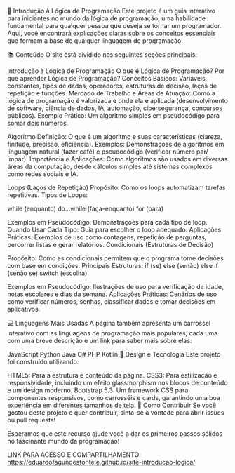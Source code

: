 
🚀 Introdução à Lógica de Programação
Este projeto é um guia interativo para iniciantes no mundo da lógica de programação, uma habilidade fundamental para qualquer pessoa que deseja se tornar um programador. Aqui, você encontrará explicações claras sobre os conceitos essenciais que formam a base de qualquer linguagem de programação.

📚 Conteúdo
O site está dividido nas seguintes seções principais:

Introdução à Lógica de Programação
O que é Lógica de Programação?
Por que aprender Lógica de Programação?
Conceitos Básicos: Variáveis, constantes, tipos de dados, operadores, estruturas de decisão, laços de repetição e funções.
Mercado de Trabalho e Áreas de Atuação: Como a lógica de programação é valorizada e onde ela é aplicada (desenvolvimento de software, ciência de dados, IA, automação, cibersegurança, concursos públicos).
Exemplo Prático: Um algoritmo simples em pseudocódigo para somar dois números.

Algoritmo
Definição: O que é um algoritmo e suas características (clareza, finitude, precisão, eficiência).
Exemplos: Demonstrações de algoritmos em linguagem natural (fazer café) e pseudocódigo (verificar número par/ímpar).
Importância e Aplicações: Como algoritmos são usados em diversas áreas da computação, desde cálculos simples até sistemas complexos como redes sociais e IA.

Loops (Laços de Repetição)
Propósito: Como os loops automatizam tarefas repetitivas.
Tipos de Loops:

while (enquanto)
do...while (faça-enquanto)
for (para)

Exemplos em Pseudocódigo: Demonstrações para cada tipo de loop.
Quando Usar Cada Tipo: Guia para escolher o loop adequado.
Aplicações Práticas: Exemplos de uso como contagens, repetição de perguntas, percorrer listas e gerar relatórios.
Condicionais (Estruturas de Decisão)



Propósito: Como as condicionais permitem que o programa tome decisões com base em condições.
Principais Estruturas:
if (se)
else (senão)
else if (senão se)
switch (escolha)




Exemplos em Pseudocódigo: Ilustrações de uso para verificação de idade, notas escolares e dias da semana.
Aplicações Práticas: Cenários de uso como verificar números, senhas, classificar dados e tomar decisões em aplicativos.





💻 Linguagens Mais Usadas
A página também apresenta um carrossel interativo com as linguagens de programação mais populares, cada uma com uma breve descrição e um link para saber mais sobre elas:

JavaScript
Python
Java
C#
PHP
Kotlin
🎨 Design e Tecnologia
Este projeto foi construído utilizando:


HTML5: Para a estrutura e conteúdo da página.
CSS3: Para estilização e responsividade, incluindo um efeito glassmorphism nos blocos de conteúdo e um design moderno.
Bootstrap 5.3: Um framework CSS para componentes responsivos, como carrosséis e cards, garantindo uma boa experiência em diferentes tamanhos de tela.
🤝 Como Contribuir
Se você gostou deste projeto e quer contribuir, sinta-se à vontade para abrir issues ou pull requests!

Esperamos que este recurso ajude você a dar os primeiros passos sólidos no fascinante mundo da programação!

LINK PARA ACESSO E COMPARTILHAMENTO:  https://eduardofagundesfontele.github.io/site-introducao-logica/

